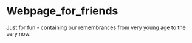 # Webpage_for_friends
Just for fun - containing our remembrances from very young age to the very now.
